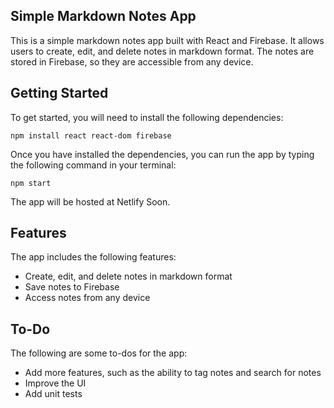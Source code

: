 ## Simple Markdown Notes App
This is a simple markdown notes app built with React and Firebase. It allows users to create, edit, and delete notes in markdown format. The notes are stored in Firebase, so they are accessible from any device.

## Getting Started
To get started, you will need to install the following dependencies:

`
npm install react react-dom firebase
`

Once you have installed the dependencies, you can run the app by typing the following command in your terminal:

`npm start`

The app will be hosted at Netlify Soon.

## Features

The app includes the following features:

* Create, edit, and delete notes in markdown format
* Save notes to Firebase
* Access notes from any device

## To-Do

The following are some to-dos for the app:

* Add more features, such as the ability to tag notes and search for notes
* Improve the UI
* Add unit tests

